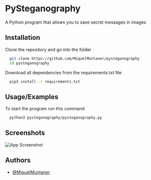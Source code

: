 # PySteganography

A Python program that allows you to save secret messages in images


## Installation

Clone the repository and go into the folder

```bash
  git clone https://github.com/MiquelMuntaner/pysteganography
  cd pysteganography
```
Download all dependencies from the requirements.txt file
```bash
  pip3 install -r requirements.txt 
```
## Usage/Examples

To start the program run this command
```bash
  python3 pysteganography/pysteganography.py
```


## Screenshots

![App Screenshot](https://images2.imgbox.com/b2/20/uF88hANk_o.png)


## Authors

- [@MiquelMuntaner](https://github.com/MiquelMuntaner)
